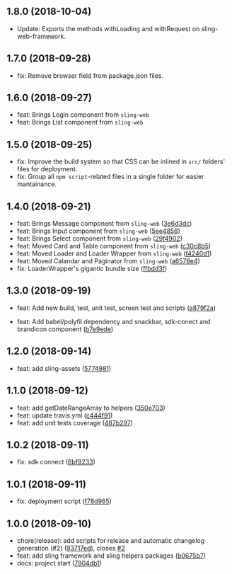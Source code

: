 <a name="1.8.0"></a>
## 1.8.0 (2018-10-04)

* Update: Exports the methods withLoading and withRequest on sling-web-framework.

<a name="1.7.0"></a>
## 1.7.0 (2018-09-28)

* fix: Remove browser field from package.json files.

<a name="1.6.0"></a>
## 1.6.0 (2018-09-27)

* feat: Brings Login component from `sling-web`
* feat: Brings List component from `sling-web`

<a name="1.5.0"></a>
## 1.5.0 (2018-09-25)

* fix: Improve the build system so that CSS can be inlined in `src/` folders' files for deployment.
* fix: Group all `npm script`-related files in a single folder for easier mantainance.

<a name="1.4.0"></a>
## 1.4.0 (2018-09-21)

* feat: Brings Message component from `sling-web` ([3e6d3dc](https://github.com/stone-payments/sling-web-framework/commit/3e6d3dc))
* feat: Brings Input component from `sling-web` ([5ee4858](https://github.com/stone-payments/sling-web-framework/commit/5ee4858))
* feat: Brings Select component from `sling-web` ([29f4902](https://github.com/stone-payments/sling-web-framework/commit/29f4902))
* feat: Moved Card and Table component from `sling-web` ([c30c8b5](https://github.com/stone-payments/sling-web-framework/commit/c30c8b5))
* feat: Moved Loader and Loader Wrapper from `sling-web` ([f4240d1](https://github.com/stone-payments/sling-web-framework/commit/f4240d1))
* feat: Moved Calandar and Paginator from `sling-web` ([a6578e4](https://github.com/stone-payments/sling-web-framework/commit/a6578e4))
* fix: LoaderWrapper's gigantic bundle size ([ffbdd3f](https://github.com/stone-payments/sling-web-framework/commit/ffbdd3f))

<a name="1.3.0"></a>
## 1.3.0 (2018-09-19)

* feat: Add new build, test, unit test, screen test and scripts ([a879f2a](https://github.com/stone-payments/sling-web-framework/commit/a879f2a))

* feat: Add babel/polyfil dependency and snackbar, sdk-conect and brandicon component ([b7e9ede](https://github.com/stone-payments/sling-web-framework/commit/b7e9ede))


<a name="1.2.0"></a>
## 1.2.0 (2018-09-14)

* feat: add sling-assets ([5774981](https://github.com/stone-payments/sling-web-framework/commit/5774981))

<a name="1.1.0"></a>
## 1.1.0 (2018-09-12)

* feat: add getDateRangeArray to helpers ([350e703](https://github.com/stone-payments/sling-web-framework/commit/350e703))
* feat: update travis.yml ([c444f91](https://github.com/stone-payments/sling-web-framework/commit/c444f91))
* feat: add unit tests coverage ([487b297](https://github.com/stone-payments/sling-web-framework/commit/487b297))


<a name="1.0.2"></a>
## 1.0.2 (2018-09-11)

* fix: sdk connect ([6bf9233](https://github.com/stone-payments/sling-web-framework/commit/6bf9233))


<a name="1.0.1"></a>
## 1.0.1 (2018-09-11)

* fix: deployment script ([f78d965](https://github.com/stone-payments/sling-web-framework/commit/f78d965))



<a name="1.0.0"></a>
## 1.0.0 (2018-09-10)

* chore(release): add scripts for release and automatic changelog generation (#2) ([93717ed](https://github.com/stone-payments/sling-web-framework/commit/93717ed)), closes [#2](https://github.com/stone-payments/sling-web-framework/issues/2)
* feat: add sling framework and sling helpers packages ([b0675b7](https://github.com/stone-payments/sling-web-framework/commit/b0675b7))
* docs: project start ([7904db1](https://github.com/stone-payments/sling-web-framework/commit/7904db1))



